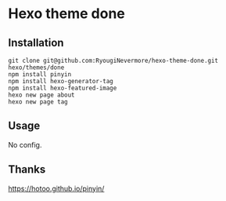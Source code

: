 # Hexo theme done


## Installation
    git clone git@github.com:RyougiNevermore/hexo-theme-done.git hexo/themes/done
    npm install pinyin
    npm install hexo-generator-tag
    npm install hexo-featured-image
    hexo new page about
    hexo new page tag


## Usage
No config.

## Thanks
https://hotoo.github.io/pinyin/